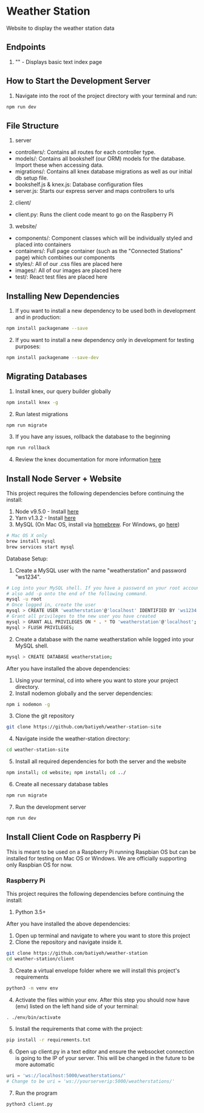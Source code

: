 # Weather Station
Website to display the weather station data

## Endpoints
1. "" - Displays basic text index page

## How to Start the Development Server
1. Navigate into the root of the project directory with your terminal and run:
```sh
npm run dev
```

## File Structure
1. server
  * controllers/: Contains all routes for each controller type.
  * models/: Contains all bookshelf (our ORM) models for the database. Import these when accessing data.
  * migrations/: Contains all knex database migrations as well as our initial db setup file.
  * bookshelf.js & knex.js: Database configuration files
  * server.js: Starts our express server and maps controllers to urls
2. client/
  * client.py: Runs the client code meant to go on the Raspberry Pi
3. website/
  * components/: Component classes which will be individually styled and placed into containers
  * containers/: Full page container (such as the "Connected Stations" page) which combines our components
  * styles/: All of our .css files are placed here
  * images/: All of our images are placed here
  * test/: React test files are placed here  

## Installing New Dependencies
1. If you want to install a new dependency to be used both in development and in production:
```sh
npm install packagename --save
```
2. If you want to install a new dependency only in development for testing purposes:
```sh
npm install packagename --save-dev
```

## Migrating Databases
1. Install knex, our query builder globally
```sh
npm install knex -g
```
2. Run latest migrations
```sh
npm run migrate
```
3. If you have any issues, rollback the database to the beginning
```sh
npm run rollback
```
4. Review the knex documentation for more information [here](http://knexjs.org/#Migrations)

## Install Node Server + Website
This project requires the following dependencies before continuing the install:
1. Node v9.5.0 - Install [here](https://nodejs.org/en/)
2. Yarn v1.3.2 - Install [here](https://yarnpkg.com/en/docs/install)
3. MySQL (On Mac OS, install via [homebrew](https://brew.sh). For Windows, go [here](https://dev.mysql.com/downloads/mysql/))
```sh
# Mac OS X only
brew install mysql
brew services start mysql
```

Database Setup:
1. Create a MySQL user with the name "weatherstation" and password "ws1234".
```sh
# Log into your MySQL shell. If you have a password on your root account 
# also add -p onto the end of the following command. 
mysql -u root
# Once logged in, create the user
mysql > CREATE USER 'weatherstation'@'localhost' IDENTIFIED BY 'ws1234';
# Grant all privileges to the new user you have created
mysql > GRANT ALL PRIVILEGES ON * . * TO 'weatherstation'@'localhost';
mysql > FLUSH PRIVILEGES;
```
2. Create a database with the name weatherstation while logged into your MySQL shell.
```sh
mysql > CREATE DATABASE weatherstation;
```

After you have installed the above dependencies:
1. Using your terminal, cd into where you want to store your project directory.
2. Install nodemon globally and the server dependencies:
```sh
npm i nodemon -g
```
3. Clone the git repository 
```sh
git clone https://github.com/batiyeh/weather-station-site
```
4. Navigate inside the weather-station directory:
```sh
cd weather-station-site
```
5. Install all required dependencies for both the server and the website
```sh
npm install; cd website; npm install; cd ../
```
6. Create all necessary database tables
```sh
npm run migrate
```
7. Run the development server
```sh
npm run dev
```


## Install Client Code on Raspberry Pi
This is meant to be used on a Raspberry Pi running Raspbian OS but can be installed for testing on Mac OS or Windows. We are officially supporting only Raspbian OS for now.

### Raspberry Pi
This project requires the following dependencies before continuing the install:
1. Python 3.5+

After you have installed the above dependencies:
1. Open up terminal and navigate to where you want to store this project
2. Clone the repository and navigate inside it.
```sh
git clone https://github.com/batiyeh/weather-station
cd weather-station/client
```
3. Create a virtual envelope folder where we will install this project's requirements 
```sh
python3 -m venv env
```
4. Activate the files within your env. After this step you should now have (env) listed on the left hand side of your terminal:  
```sh
. ./env/bin/activate
```
5. Install the requirements that come with the project:
```sh
pip install -r requirements.txt
```
6. Open up client.py in a text editor and ensure the websocket connection is going to the IP of your server. This will be changed in the future to be more automatic
```python
uri = 'ws://localhost:5000/weatherstations/'
# Change to be uri = 'ws://yourserverip:5000/weatherstations/'
```
7. Run the program
```sh
python3 client.py
```
